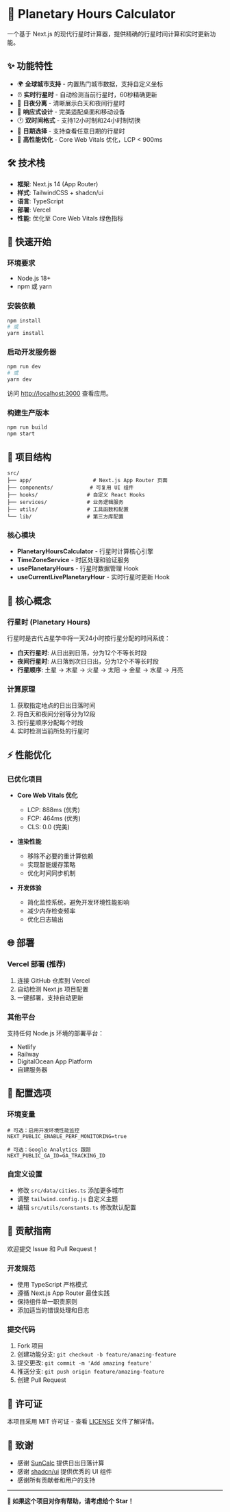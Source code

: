 # 🌅 Planetary Hours Calculator

一个基于 Next.js 的现代行星时计算器，提供精确的行星时间计算和实时更新功能。

## ✨ 功能特性

- 🌍 **全球城市支持** - 内置热门城市数据，支持自定义坐标
- ⏰ **实时行星时** - 自动检测当前行星时，60秒精确更新
- 🌅 **日夜分离** - 清晰展示白天和夜间行星时
- 📱 **响应式设计** - 完美适配桌面和移动设备
- 🕐 **双时间格式** - 支持12小时制和24小时制切换
- 📅 **日期选择** - 支持查看任意日期的行星时
- 🚀 **高性能优化** - Core Web Vitals 优化，LCP < 900ms

## 🛠️ 技术栈

- **框架**: Next.js 14 (App Router)
- **样式**: TailwindCSS + shadcn/ui
- **语言**: TypeScript
- **部署**: Vercel
- **性能**: 优化至 Core Web Vitals 绿色指标

## 🚀 快速开始

### 环境要求

- Node.js 18+
- npm 或 yarn

### 安装依赖

```bash
npm install
# 或
yarn install
```

### 启动开发服务器

```bash
npm run dev
# 或
yarn dev
```

访问 [http://localhost:3000](http://localhost:3000) 查看应用。

### 构建生产版本

```bash
npm run build
npm start
```

## 📁 项目结构

```
src/
├── app/                    # Next.js App Router 页面
├── components/            # 可复用 UI 组件
├── hooks/                # 自定义 React Hooks
├── services/             # 业务逻辑服务
├── utils/                # 工具函数和配置
└── lib/                  # 第三方库配置
```

### 核心模块

- **PlanetaryHoursCalculator** - 行星时计算核心引擎
- **TimeZoneService** - 时区处理和验证服务
- **usePlanetaryHours** - 行星时数据管理 Hook
- **useCurrentLivePlanetaryHour** - 实时行星时更新 Hook

## 🎯 核心概念

### 行星时 (Planetary Hours)

行星时是古代占星学中将一天24小时按行星分配的时间系统：

- **白天行星时**: 从日出到日落，分为12个不等长时段
- **夜间行星时**: 从日落到次日日出，分为12个不等长时段
- **行星顺序**: 土星 → 木星 → 火星 → 太阳 → 金星 → 水星 → 月亮

### 计算原理

1. 获取指定地点的日出日落时间
2. 将白天和夜间分别等分为12段
3. 按行星顺序分配每个时段
4. 实时检测当前所处的行星时

## ⚡ 性能优化

### 已优化项目

- **Core Web Vitals 优化**
  - LCP: 888ms (优秀)
  - FCP: 464ms (优秀)
  - CLS: 0.0 (完美)

- **渲染性能**
  - 移除不必要的重计算依赖
  - 实现智能缓存策略
  - 优化时间同步机制

- **开发体验**
  - 简化监控系统，避免开发环境性能影响
  - 减少内存检查频率
  - 优化日志输出

## 🌐 部署

### Vercel 部署 (推荐)

1. 连接 GitHub 仓库到 Vercel
2. 自动检测 Next.js 项目配置
3. 一键部署，支持自动更新

### 其他平台

支持任何 Node.js 环境的部署平台：

- Netlify
- Railway
- DigitalOcean App Platform
- 自建服务器

## 🔧 配置选项

### 环境变量

```env
# 可选：启用开发环境性能监控
NEXT_PUBLIC_ENABLE_PERF_MONITORING=true

# 可选：Google Analytics 跟踪
NEXT_PUBLIC_GA_ID=GA_TRACKING_ID
```

### 自定义设置

- 修改 `src/data/cities.ts` 添加更多城市
- 调整 `tailwind.config.js` 自定义主题
- 编辑 `src/utils/constants.ts` 修改默认配置

## 🤝 贡献指南

欢迎提交 Issue 和 Pull Request！

### 开发规范

- 使用 TypeScript 严格模式
- 遵循 Next.js App Router 最佳实践
- 保持组件单一职责原则
- 添加适当的错误处理和日志

### 提交代码

1. Fork 项目
2. 创建功能分支: `git checkout -b feature/amazing-feature`
3. 提交更改: `git commit -m 'Add amazing feature'`
4. 推送分支: `git push origin feature/amazing-feature`
5. 创建 Pull Request

## 📄 许可证

本项目采用 MIT 许可证 - 查看 [LICENSE](LICENSE) 文件了解详情。

## 🙏 致谢

- 感谢 [SunCalc](https://github.com/mourner/suncalc) 提供日出日落计算
- 感谢 [shadcn/ui](https://ui.shadcn.com/) 提供优秀的 UI 组件
- 感谢所有贡献者和用户的支持

---

**🌟 如果这个项目对你有帮助，请考虑给个 Star！**